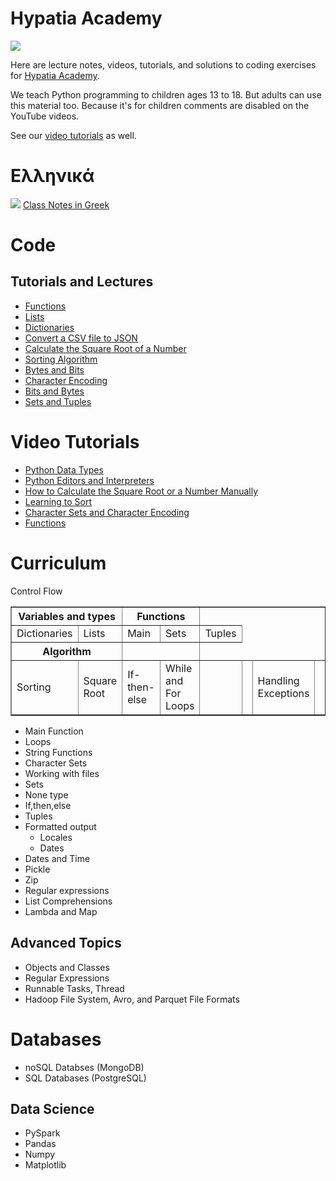 # Hypatia Academy 
![](https://github.com/werowe/HypatiaAcademy/blob/master/images/logo.png)

Here are lecture notes, videos, tutorials, and solutions to coding exercises for [Hypatia Academy](https://hypatiaacademy.io/en/index.html).

We teach Python programming to children ages 13 to 18.  But adults can use this material too.  Because it's for children comments are disabled on the YouTube videos.

See our [video tutorials](https://www.youtube.com/channel/UCmdy7GcXxuzetz1yWTTrLEA) as well.


# Ελληνικά
![](https://github.com/werowe/HypatiaAcademy/blob/master/images/greek.png) [Class Notes in Greek](https://github.com/werowe/HypatiaAcademy/blob/master/greek/README.md)

# Code

## Tutorials and Lectures
* [Functions](https://github.com/werowe/HypatiaAcademy/blob/master/functions.ipynb)
* [Lists](https://github.com/werowe/HypatiaAcademy/blob/master/Array.ipynb)
* [Dictionaries](https://github.com/werowe/HypatiaAcademy/blob/master/dictionaries.ipynb)
* [Convert a CSV file to JSON](https://github.com/werowe/HypatiaAcademy/blob/master/convertCSVtoJSON.py)
* [Calculate the Square Root of a Number](https://github.com/werowe/HypatiaAcademy/blob/master/squareRoot.ipynb)
* [Sorting Algorithm](https://github.com/werowe/HypatiaAcademy/blob/master/sortAlgorithm.py)
* [Bytes and Bits](https://github.com/werowe/HypatiaAcademy/blob/master/bitsAndBytes.ipynb)
* [Character Encoding](https://github.com/werowe/HypatiaAcademy/blob/master/character%20encoding.ipynb)
* [Bits and Bytes](https://github.com/werowe/HypatiaAcademy/blob/master/bitsAndBytes.ipynb)
* [Sets and Tuples](https://github.com/werowe/HypatiaAcademy/blob/master/tuplesAndSetsLecture.ipynb)



# Video Tutorials

* [Python Data Types](https://youtu.be/oVk6z4sfzAQ)
* [Python Editors and Interpreters](https://youtu.be/oXvs7cZ84PQ)
* [How to Calculate the Square Root or a Number Manually](https://youtu.be/6u6oOUiia2Q)
* [Learning to Sort](https://www.youtube.com/watch?v=6T6VNN8Qs4I)
* [Character Sets and Character Encoding](https://youtu.be/nVdgxm0ah1c)
* [Functions](https://youtu.be/N3iFuashvjM)



# Curriculum



<table border="1">
  <tr>
    <th colspan="2">Variables and types</th>
     <th colspan="2">Functions</th>
  </tr>
<tr>
  <td>Dictionaries</td><td> Lists </td>   <td> Main </td>  
    <td>Sets</td><td> Tuples </td>   
</tr>
  <tr>
    <th colspan="2">Algorithm</th>Control Flow<th colspan="2"></th>
  </tr>
  <td>Sorting</td><td> Square Root </td> <td>If-then-else</td><td> While and For Loops </td>   
    <td> </td><td>   </td> <td>Handling Exceptions</td><td> </td>  
</table>
 
 
* Main Function
* Loops
* String Functions
* Character Sets
* Working with files
* Sets
* None type
* If,then,else
* Tuples
* Formatted output
  - Locales
  - Dates
* Dates and Time
* Pickle
* Zip
* Regular expressions 
* List Comprehensions
* Lambda and Map
 
## Advanced Topics
* Objects and Classes
* Regular Expressions
* Runnable Tasks, Thread
* Hadoop File System, Avro, and Parquet File Formats

# Databases

* noSQL Databses (MongoDB)
* SQL Databases (PostgreSQL)

## Data Science
* PySpark
* Pandas
* Numpy
* Matplotlib






